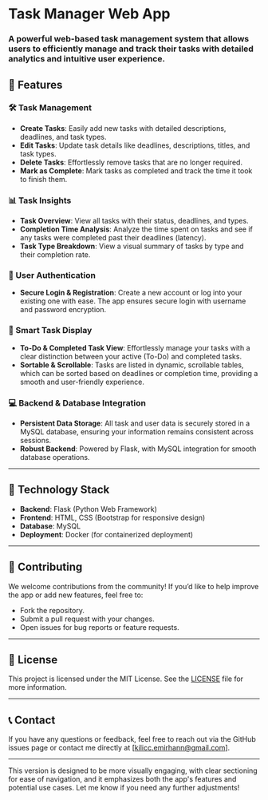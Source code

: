 # Task Manager Web App

### A powerful web-based task management system that allows users to efficiently manage and track their tasks with detailed analytics and intuitive user experience.

## 🌟 Features

### 🛠 Task Management
- **Create Tasks**: Easily add new tasks with detailed descriptions, deadlines, and task types.
- **Edit Tasks**: Update task details like deadlines, descriptions, titles, and task types.
- **Delete Tasks**: Effortlessly remove tasks that are no longer required.
- **Mark as Complete**: Mark tasks as completed and track the time it took to finish them.

### 📊 Task Insights
- **Task Overview**: View all tasks with their status, deadlines, and types.
- **Completion Time Analysis**: Analyze the time spent on tasks and see if any tasks were completed past their deadlines (latency).
- **Task Type Breakdown**: View a visual summary of tasks by type and their completion rate.

### 🔐 User Authentication
- **Secure Login & Registration**: Create a new account or log into your existing one with ease. The app ensures secure login with username and password encryption.

### 📅 Smart Task Display
- **To-Do & Completed Task View**: Effortlessly manage your tasks with a clear distinction between your active (To-Do) and completed tasks.
- **Sortable & Scrollable**: Tasks are listed in dynamic, scrollable tables, which can be sorted based on deadlines or completion time, providing a smooth and user-friendly experience.

### 💻 Backend & Database Integration
- **Persistent Data Storage**: All task and user data is securely stored in a MySQL database, ensuring your information remains consistent across sessions.
- **Robust Backend**: Powered by Flask, with MySQL integration for smooth database operations.

---

## 🚀 Technology Stack

- **Backend**: Flask (Python Web Framework)
- **Frontend**: HTML, CSS (Bootstrap for responsive design)
- **Database**: MySQL
- **Deployment**: Docker (for containerized deployment)

---

## 🤝 Contributing

We welcome contributions from the community! If you’d like to help improve the app or add new features, feel free to:

- Fork the repository.
- Submit a pull request with your changes.
- Open issues for bug reports or feature requests.

---

## 📜 License

This project is licensed under the MIT License. See the [LICENSE](LICENSE) file for more information.

---

## 📞 Contact

If you have any questions or feedback, feel free to reach out via the GitHub issues page or contact me directly at [kilicc.emirhann@gmail.com].

---

This version is designed to be more visually engaging, with clear sectioning for ease of navigation, and it emphasizes both the app's features and potential use cases. Let me know if you need any further adjustments!
